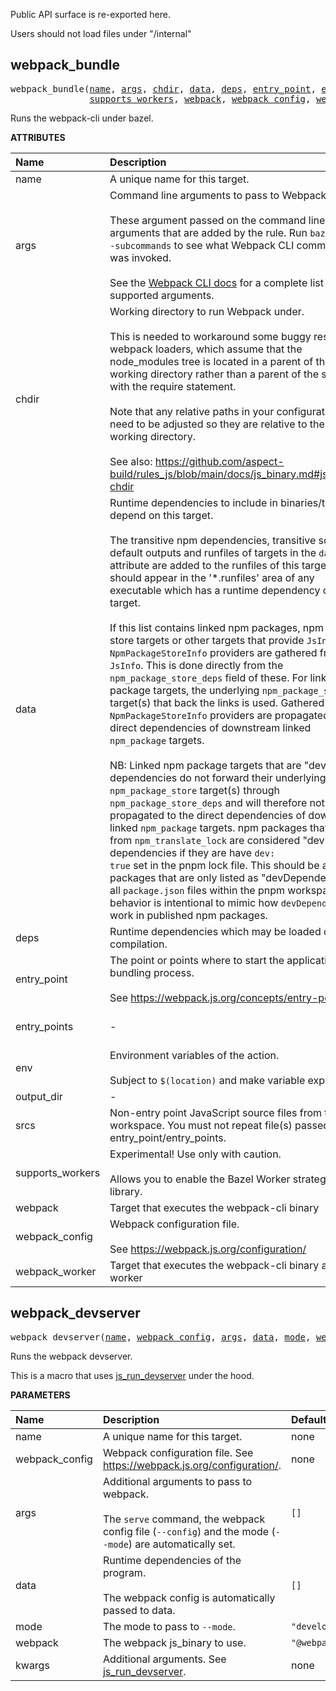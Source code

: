 <!-- Generated with Stardoc: http://skydoc.bazel.build -->

Public API surface is re-exported here.

Users should not load files under "/internal"


<a id="webpack_bundle"></a>

## webpack_bundle

<pre>
webpack_bundle(<a href="#webpack_bundle-name">name</a>, <a href="#webpack_bundle-args">args</a>, <a href="#webpack_bundle-chdir">chdir</a>, <a href="#webpack_bundle-data">data</a>, <a href="#webpack_bundle-deps">deps</a>, <a href="#webpack_bundle-entry_point">entry_point</a>, <a href="#webpack_bundle-entry_points">entry_points</a>, <a href="#webpack_bundle-env">env</a>, <a href="#webpack_bundle-output_dir">output_dir</a>, <a href="#webpack_bundle-srcs">srcs</a>,
               <a href="#webpack_bundle-supports_workers">supports_workers</a>, <a href="#webpack_bundle-webpack">webpack</a>, <a href="#webpack_bundle-webpack_config">webpack_config</a>, <a href="#webpack_bundle-webpack_worker">webpack_worker</a>)
</pre>

Runs the webpack-cli under bazel.

**ATTRIBUTES**


| Name  | Description | Type | Mandatory | Default |
| :------------- | :------------- | :------------- | :------------- | :------------- |
| <a id="webpack_bundle-name"></a>name |  A unique name for this target.   | <a href="https://bazel.build/concepts/labels#target-names">Name</a> | required |  |
| <a id="webpack_bundle-args"></a>args |  Command line arguments to pass to Webpack.<br><br>These argument passed on the command line before arguments that are added by the rule. Run <code>bazel</code> with <code>--subcommands</code> to see what Webpack CLI command line was invoked.<br><br>See the [Webpack CLI docs](https://webpack.js.org/api/cli/) for a complete list of supported arguments.   | List of strings | optional | <code>[]</code> |
| <a id="webpack_bundle-chdir"></a>chdir |  Working directory to run Webpack under.<br><br>        This is needed to workaround some buggy resolvers in webpack loaders, which assume that the         node_modules tree is located in a parent of the working directory rather than a parent of         the script with the require statement.<br><br>        Note that any relative paths in your configuration may need to be adjusted so they are         relative to the new working directory.<br><br>        See also:         https://github.com/aspect-build/rules_js/blob/main/docs/js_binary.md#js_binary-chdir   | String | optional | <code>""</code> |
| <a id="webpack_bundle-data"></a>data |  Runtime dependencies to include in binaries/tests that depend on this target.<br><br>    The transitive npm dependencies, transitive sources, default outputs and runfiles of targets in the <code>data</code> attribute     are added to the runfiles of this target. They should appear in the '*.runfiles' area of any executable which has     a runtime dependency on this target.<br><br>    If this list contains linked npm packages, npm package store targets or other targets that provide <code>JsInfo</code>, <code>NpmPackageStoreInfo</code> providers are gathered from <code>JsInfo</code>. This is done directly from the <code>npm_package_store_deps</code> field of these. For linked npm package targets, the underlying <code>npm_package_store</code> target(s) that back the links is used. Gathered <code>NpmPackageStoreInfo</code> providers are propagated to the direct dependencies of downstream linked <code>npm_package</code> targets.<br><br>NB: Linked npm package targets that are "dev" dependencies do not forward their underlying <code>npm_package_store</code> target(s) through <code>npm_package_store_deps</code> and will therefore not be propagated to the direct dependencies of downstream linked <code>npm_package</code> targets. npm packages that come in from <code>npm_translate_lock</code> are considered "dev" dependencies if they are have <code>dev: true</code> set in the pnpm lock file. This should be all packages that are only listed as "devDependencies" in all <code>package.json</code> files within the pnpm workspace. This behavior is intentional to mimic how <code>devDependencies</code> work in published npm packages.   | <a href="https://bazel.build/concepts/labels">List of labels</a> | optional | <code>[]</code> |
| <a id="webpack_bundle-deps"></a>deps |  Runtime dependencies which may be loaded during compilation.   | <a href="https://bazel.build/concepts/labels">List of labels</a> | optional | <code>[]</code> |
| <a id="webpack_bundle-entry_point"></a>entry_point |  The point or points where to start the application bundling process.<br><br>See https://webpack.js.org/concepts/entry-points/   | <a href="https://bazel.build/concepts/labels">Label</a> | optional | <code>None</code> |
| <a id="webpack_bundle-entry_points"></a>entry_points |  -   | <a href="https://bazel.build/rules/lib/dict">Dictionary: Label -> String</a> | optional | <code>{}</code> |
| <a id="webpack_bundle-env"></a>env |  Environment variables of the action.<br><br>        Subject to <code>$(location)</code> and make variable expansion.   | <a href="https://bazel.build/rules/lib/dict">Dictionary: String -> String</a> | optional | <code>{}</code> |
| <a id="webpack_bundle-output_dir"></a>output_dir |  -   | Boolean | optional | <code>False</code> |
| <a id="webpack_bundle-srcs"></a>srcs |  Non-entry point JavaScript source files from the workspace. You must not repeat file(s) passed to entry_point/entry_points.   | <a href="https://bazel.build/concepts/labels">List of labels</a> | optional | <code>[]</code> |
| <a id="webpack_bundle-supports_workers"></a>supports_workers |  Experimental! Use only with caution.<br><br>Allows you to enable the Bazel Worker strategy for this library.   | Boolean | optional | <code>False</code> |
| <a id="webpack_bundle-webpack"></a>webpack |  Target that executes the webpack-cli binary   | <a href="https://bazel.build/concepts/labels">Label</a> | optional | <code>@webpack//:webpack</code> |
| <a id="webpack_bundle-webpack_config"></a>webpack_config |  Webpack configuration file.<br><br>See https://webpack.js.org/configuration/   | <a href="https://bazel.build/concepts/labels">Label</a> | optional | <code>None</code> |
| <a id="webpack_bundle-webpack_worker"></a>webpack_worker |  Target that executes the webpack-cli binary as a worker   | <a href="https://bazel.build/concepts/labels">Label</a> | optional | <code>@webpack//:worker</code> |


<a id="webpack_devserver"></a>

## webpack_devserver

<pre>
webpack_devserver(<a href="#webpack_devserver-name">name</a>, <a href="#webpack_devserver-webpack_config">webpack_config</a>, <a href="#webpack_devserver-args">args</a>, <a href="#webpack_devserver-data">data</a>, <a href="#webpack_devserver-mode">mode</a>, <a href="#webpack_devserver-webpack">webpack</a>, <a href="#webpack_devserver-kwargs">kwargs</a>)
</pre>

Runs the webpack devserver.

This is a macro that uses
[js_run_devserver](https://github.com/aspect-build/rules_js/blob/main/docs/js_run_devserver.md)
under the hood.


**PARAMETERS**


| Name  | Description | Default Value |
| :------------- | :------------- | :------------- |
| <a id="webpack_devserver-name"></a>name |  A unique name for this target.   |  none |
| <a id="webpack_devserver-webpack_config"></a>webpack_config |  Webpack configuration file. See https://webpack.js.org/configuration/.   |  none |
| <a id="webpack_devserver-args"></a>args |  Additional arguments to pass to webpack.<br><br>The <code>serve</code> command, the webpack config file (<code>--config</code>) and the mode (<code>--mode</code>) are automatically set.   |  <code>[]</code> |
| <a id="webpack_devserver-data"></a>data |  Runtime dependencies of the program.<br><br>The webpack config is automatically passed to data.   |  <code>[]</code> |
| <a id="webpack_devserver-mode"></a>mode |  The mode to pass to <code>--mode</code>.   |  <code>"development"</code> |
| <a id="webpack_devserver-webpack"></a>webpack |  The webpack js_binary to use.   |  <code>"@webpack//:webpack"</code> |
| <a id="webpack_devserver-kwargs"></a>kwargs |  Additional arguments. See [js_run_devserver](https://github.com/aspect-build/rules_js/blob/main/docs/js_run_devserver.md).   |  none |


